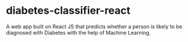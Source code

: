 # diabetes-classifier-react
A web app built on React JS that predicts whether a person is likely to be diagnosed with Diabetes with the help of Machine Learning.
